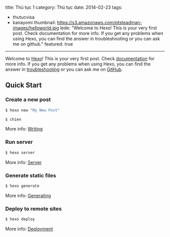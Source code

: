 title: Thủ tục 1
category: Thủ tục
date: 2014-02-23
tags:
- thutucvisa
- kanayomi
thumbnail: https://s3.amazonaws.com/ptsteadman-images/helloworld.jpg
lede: "Welcome to Hexo! This is your very first post. Check documentation for more info. If you get any problems when using Hexo, you can find the answer in troubleshooting or you can ask me on github."
featured: true
---

Welcome to [Hexo](http://hexo.io/)! This is your very first post. Check [documentation](http://hexo.io/docs/) for more info. If you get any problems when using Hexo, you can find the answer in [troubleshooting](http://hexo.io/docs/troubleshooting.html) or you can ask me on [GitHub](https://github.com/hexojs/hexo/issues).

## Quick Start

### Create a new post

``` bash
$ hexo new "My New Post"
```
``` bash
$ chien
```

<!-- more -->

More info: [Writing](http://hexo.io/docs/writing.html)

### Run server

``` bash
$ hexo server
```

More info: [Server](http://hexo.io/docs/server.html)

### Generate static files

``` bash
$ hexo generate
```

More info: [Generating](http://hexo.io/docs/generating.html)

### Deploy to remote sites

``` bash
$ hexo deploy
```

More info: [Deployment](http://hexo.io/docs/deployment.html)
